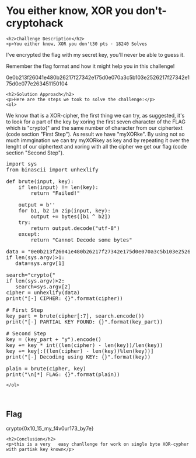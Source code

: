 
<!DOCTYPE html>
<html>

<body>
    <h1>You either know, XOR you don't- cryptohack</h1>

    <h2>Challenge Description</h2>
    <p>You either know, XOR you don't30 pts · 18240 Solves
I've encrypted the flag with my secret key, you'll never be able to guess it.

Remember the flag format and how it might help you in this challenge!


0e0b213f26041e480b26217f27342e175d0e070a3c5b103e2526217f27342e175d0e077e263451150104
</p>
 
    <h2>Solution Approach</h2>
    <p>Here are the steps we took to solve the challenge:</p>
    <ol>
We know that is a XOR-cipher, the first thing we can try, as suggested, it's to look for a part of the key by xoring the first seven character of the FLAG which is "crypto{" and the same number of character from our ciphertext (code section "First Step").
As result we have "myXORke". By using not so much immgination we can try myXORkey as key and by repeating it over the lenght of our ciphertext and xoring with all the cipher we get our flag (code section "Second Step").
<pre>
import sys
from binascii import unhexlify

def brute(input, key):
    if len(input) != len(key):
        return "Failed!"

    output = b''
    for b1, b2 in zip(input, key):
        output += bytes([b1 ^ b2])
    try:
        return output.decode("utf-8")
    except:
        return "Cannot Decode some bytes"

data = "0e0b213f26041e480b26217f27342e175d0e070a3c5b103e2526217f27342e175d0e077e263451150104"
if len(sys.argv)>1:
   data=sys.argv[1]

search="crypto{"
if len(sys.argv)>2:
   search=sys.argv[2]
cipher = unhexlify(data)
print("[-] CIPHER: {}".format(cipher))

# First Step
key_part = brute(cipher[:7], search.encode())
print("[-] PARTIAL KEY FOUND: {}".format(key_part))

# Second Step
key = (key_part + "y").encode()
key += key * int((len(cipher) - len(key))/len(key))
key += key[:((len(cipher) - len(key))%len(key))]
print("[-] Decoding using KEY: {}".format(key))

plain = brute(cipher, key)
print("\n[*] FLAG: {}".format(plain))
</pre>
 
 
    
    </ol>
<br>
    <h2>Flag</h2>
    <p class="flag">crypto{0x10_15_my_f4v0ur173_by7e}
</p>

    <h2>Conclusion</h2>
    <p>this is a very   easy chanllenge for work on single byte XOR-cypher with partiak key known</p>
</body>
</html>

